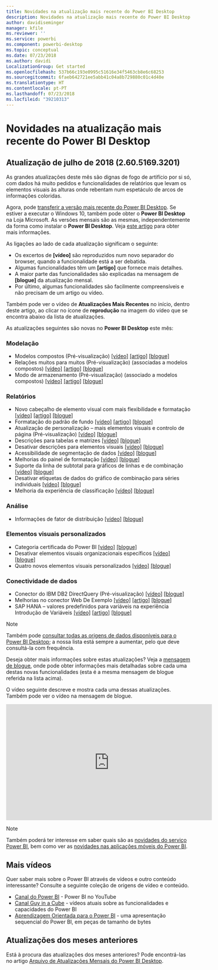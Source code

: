 ```yaml
---
title: Novidades na atualização mais recente do Power BI Desktop
description: Novidades na atualização mais recente do Power BI Desktop
author: davidiseminger
manager: kfile
ms.reviewer: ''
ms.service: powerbi
ms.component: powerbi-desktop
ms.topic: conceptual
ms.date: 07/23/2018
ms.author: davidi
LocalizationGroup: Get started
ms.openlocfilehash: 537b66c193e0995c51616e34f5463cb8e6c68253
ms.sourcegitcommit: 6faeb642721ee5abb41c04a8b729880c01c4d40e
ms.translationtype: HT
ms.contentlocale: pt-PT
ms.lasthandoff: 07/23/2018
ms.locfileid: "39210313"
---
```

# <a name="whats-new-in-the-latest-power-bi-desktop-update"></a>Novidades na atualização mais recente do Power BI Desktop

## <a name="july-2018-update-26051693201"></a>Atualização de julho de 2018 (2.60.5169.3201)

As grandes atualizações deste mês são dignas de fogo de artifício por si só, com dados há muito pedidos e funcionalidades de relatórios que levam os elementos visuais às alturas onde rebentam num espetáculo de arcos de informações coloridas.

Agora, pode [transferir a versão mais recente do Power BI Desktop](https://powerbi.microsoft.com/desktop). Se estiver a executar o Windows 10, também pode obter o **Power BI Desktop** na Loja Microsoft. As versões mensais são as mesmas, independentemente da forma como instalar o **Power BI Desktop**. Veja [este artigo](desktop-get-the-desktop.md) para obter mais informações. 

As ligações ao lado de cada atualização significam o seguinte:

* Os excertos de **[vídeo]** são reproduzidos num novo separador do browser, quando a funcionalidade está a ser debatida.
* Algumas funcionalidades têm um **[artigo]** que fornece mais detalhes.
* A maior parte das funcionalidades são explicadas na mensagem de **[blogue]** da atualização mensal.
* Por último, algumas funcionalidades são facilmente compreensíveis e não precisam de um artigo ou vídeo.

Também pode ver o vídeo de **Atualizações Mais Recentes** no início, dentro deste artigo, ao clicar no ícone de **reprodução** na imagem do vídeo que se encontra abaixo da lista de atualizações.

As atualizações seguintes são novas no **Power BI Desktop** este mês:

### <a name="modeling"></a>Modelação

* Modelos compostos (Pré-visualização) [[vídeo]](https://youtu.be/Mtig3rmIUe0?t=15s) [[artigo]](desktop-composite-models.md) [[blogue]](https://powerbi.microsoft.com/blog/power-bi-desktop-july-2018-feature-summary/#compositeModels)
* Relações muitos para muitos (Pré-visualização) (associadas a modelos compostos) [[vídeo]](https://youtu.be/Mtig3rmIUe0?t=4m53s) [[artigo]](desktop-many-to-many-relationships.md) [[blogue]](https://powerbi.microsoft.com/blog/power-bi-desktop-july-2018-feature-summary/#compositeModels)
* Modo de armazenamento (Pré-visualização) (associado a modelos compostos) [[vídeo]](https://youtu.be/Mtig3rmIUe0?t=15s) [[artigo]](desktop-storage-mode.md) [[blogue]](https://powerbi.microsoft.com/blog/power-bi-desktop-july-2018-feature-summary/#compositeModels)


### <a name="reporting"></a>Relatórios

* Novo cabeçalho de elemento visual com mais flexibilidade e formatação [[vídeo]](https://youtu.be/Mtig3rmIUe0?t=8m26s) [[artigo]](desktop-visual-elements-for-reports.md#using-improved-visual-headers-in-power-bi-reports) [[blogue]](https://powerbi.microsoft.com/blog/power-bi-desktop-july-2018-feature-summary/#visualHeader) 
* Formatação do padrão de fundo [[vídeo]](https://youtu.be/Mtig3rmIUe0?t=14m19s) [[artigo]](desktop-visual-elements-for-reports.md#using-wallpaper-in-power-bi-reports) [[blogue]](https://powerbi.microsoft.com/blog/power-bi-desktop-july-2018-feature-summary/#wallpaper) 
* Atualização de personalização – mais elementos visuais e controlo de página (Pré-visualização) [[vídeo]](https://youtu.be/Mtig3rmIUe0?t=19m14s) [[blogue]](https://powerbi.microsoft.com/blog/power-bi-desktop-july-2018-feature-summary/#theme) 
* Descrições para tabelas e matrizes [[vídeo]](https://youtu.be/Mtig3rmIUe0?t=22m53s) [[blogue]](https://powerbi.microsoft.com/blog/power-bi-desktop-july-2018-feature-summary/#tableTooltips) 
* Desativar descrições para elementos visuais [[vídeo]](https://youtu.be/Mtig3rmIUe0?t=22m53s) [[blogue]](https://powerbi.microsoft.com/blog/power-bi-desktop-july-2018-feature-summary/#tooltips) 
* Acessibilidade de segmentação de dados [[vídeo]](https://youtu.be/Mtig3rmIUe0?t=27m29s) [[blogue]](https://powerbi.microsoft.com/blog/power-bi-desktop-july-2018-feature-summary/#slicerAccessibility) 
* Melhorias do painel de formatação [[vídeo]](https://youtu.be/Mtig3rmIUe0?t=30m18s) [[blogue]](https://powerbi.microsoft.com/blog/power-bi-desktop-july-2018-feature-summary/#formattingPane) 
* Suporte da linha de subtotal para gráficos de linhas e de combinação [[vídeo]](https://youtu.be/Mtig3rmIUe0?t=32m46s) [[blogue]](https://powerbi.microsoft.com/blog/power-bi-desktop-july-2018-feature-summary/#steppedLine) 
* Desativar etiquetas de dados do gráfico de combinação para séries individuais [[vídeo]](https://youtu.be/Mtig3rmIUe0?t=34m19s) [[blogue]](https://powerbi.microsoft.com/blog/power-bi-desktop-july-2018-feature-summary/#comboDataLabels) 
* Melhoria da experiência de classificação [[vídeo]](https://youtu.be/Mtig3rmIUe0?t=35m44s) [[blogue]](https://powerbi.microsoft.com/blog/power-bi-desktop-july-2018-feature-summary/#sorting) 

### <a name="analytics"></a>Análise

* Informações de fator de distribuição [[vídeo]](https://youtu.be/Mtig3rmIUe0?t=37m) [[blogue]](https://powerbi.microsoft.com/blog/power-bi-desktop-july-2018-feature-summary/#distributionFactor) 

### <a name="custom-visuals"></a>Elementos visuais personalizados

* Categoria certificada do Power BI [[vídeo]](https://youtu.be/Mtig3rmIUe0?t=41m13s) [[blogue]](https://powerbi.microsoft.com/blog/power-bi-desktop-july-2018-feature-summary/#certifiedVisuals) 
* Desativar elementos visuais organizacionais específicos [[vídeo]](https://youtu.be/Mtig3rmIUe0?t=42m32s) [[blogue]](https://powerbi.microsoft.com/blog/power-bi-desktop-july-2018-feature-summary/#orgCustomVisuals) 
* Quatro novos elementos visuais personalizados [[vídeo]](https://youtu.be/Mtig3rmIUe0?t=44m) [[blogue]](https://powerbi.microsoft.com/blog/power-bi-desktop-july-2018-feature-summary/#visio) 

### <a name="data-connectivity"></a>Conectividade de dados

* Conector do IBM DB2 DirectQuery (Pré-visualização) [[vídeo]](https://youtu.be/Mtig3rmIUe0?t=54m25s) [[blogue]](https://powerbi.microsoft.com/blog/power-bi-desktop-july-2018-feature-summary/#IBMDB2) 
* Melhorias no conector Web De Exemplo [[vídeo]](https://youtu.be/Mtig3rmIUe0?t=54m53s) [[artigo]](desktop-connect-to-web-by-example.md) [[blogue]](https://powerbi.microsoft.com/blog/power-bi-desktop-july-2018-feature-summary/#WebByExample) 
* SAP HANA – valores predefinidos para variáveis na experiência Introdução de Variáveis [[vídeo]](https://youtu.be/Mtig3rmIUe0?t=56m19s) [[artigo]](desktop-sap-hana.md) [[blogue]](https://powerbi.microsoft.com/blog/power-bi-desktop-july-2018-feature-summary/#SAPHANA) 


> [!NOTE]
> Também pode [consultar todas as origens de dados disponíveis para o Power BI Desktop](desktop-data-sources.md); a nossa lista está sempre a aumentar, pelo que deve consultá-la com frequência.

Deseja obter mais informações sobre estas atualizações? Veja a [mensagem de blogue](https://powerbi.microsoft.com/blog/power-bi-desktop-july-2018-feature-summary/), onde pode obter informações mais detalhadas sobre cada uma destas novas funcionalidades (esta é a mesma mensagem de blogue referida na lista acima).


O vídeo seguinte descreve e mostra cada uma dessas atualizações. Também pode ver o vídeo na mensagem de blogue.

<iframe width="560" height="315" src="https://www.youtube.com/embed/Mtig3rmIUe0" frameborder="0" allow="autoplay; encrypted-media" allowfullscreen></iframe>


> [!NOTE]
> Também poderá ter interesse em saber quais são as [novidades do serviço Power BI](service-whats-new.md), bem como ver as [novidades nas aplicações móveis do Power BI](mobile-whats-new-in-the-mobile-apps.md).

## <a name="more-videos"></a>Mais vídeos

Quer saber mais sobre o Power BI através de vídeos e outro conteúdo interessante? Consulte a seguinte coleção de origens de vídeo e conteúdo.

-   [Canal do Power BI](https://www.youtube.com/user/mspowerbi) - Power BI no YouTube
-   [Canal Guy in a Cube](https://www.youtube.com/channel/UCFp1vaKzpfvoGai0vE5VJ0w) - vídeos atuais sobre as funcionalidades e capacidades do Power BI
-   [Aprendizagem Orientada para o Power BI](https://powerbi.microsoft.com/guided-learning/) - uma apresentação sequencial do Power BI, em peças de tamanho de bytes

## <a name="previous-months-updates"></a>Atualizações dos meses anteriores

Está à procura das atualizações dos meses anteriores? Pode encontrá-las no artigo [Arquivo de Atualizações Mensais do Power BI Desktop](desktop-latest-update-archive.md).